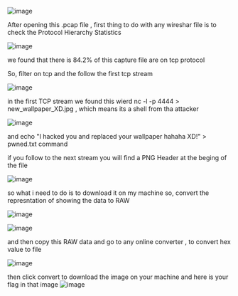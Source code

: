 ![image](https://user-images.githubusercontent.com/103259604/211188511-9d4c0056-9bba-4c85-9b00-b33ccd15f4c0.png)



After opening this .pcap file , first thing to do with any wireshar file is to check the Protocol Hierarchy Statistics

![image](https://user-images.githubusercontent.com/103259604/211188588-754b5801-bb53-41c4-8351-8509fef4df53.png)

we found that there is 84.2% of this capture file are on tcp protocol

So, filter on tcp and the follow the first tcp stream


![image](https://user-images.githubusercontent.com/103259604/211188612-34e1af6f-f5ee-49bc-ae42-99f58880358c.png)




in the first TCP stream we found this wierd nc -l -p 4444 > new_wallpaper_XD.jpg , which means its a shell from tha attacker


![image](https://user-images.githubusercontent.com/103259604/211188691-2d9f2ba9-eb00-4032-9f34-c40dc70e8acc.png)

and echo "I hacked you and replaced your wallpaper hahaha XD!" > pwned.txt command


if you follow to the next stream you will find a PNG Header at the beging of the file 

![image](https://user-images.githubusercontent.com/103259604/211188730-4971ad90-c870-446a-b02d-e56ca12f5156.png)

so what i need to do is to download it on my machine
so, convert the represntation of showing the data to RAW

![image](https://user-images.githubusercontent.com/103259604/211188762-83890daa-2bfa-4453-82d4-c2f9de19d3a6.png)

![image](https://user-images.githubusercontent.com/103259604/211188783-bc9d9f2c-7da8-469e-90a8-427cc0d7b605.png)

and then copy this RAW data and go to any online converter , to convert hex value to file

![image](https://user-images.githubusercontent.com/103259604/211188827-9daa0833-22ce-4590-a5ca-5d2aa1274f1f.png)

then click convert to download the image on your machine 
and here is your flag in that image
![image](https://user-images.githubusercontent.com/103259604/211188857-6e99207e-0f38-4721-af66-a462300cc5a4.png)







